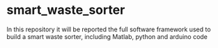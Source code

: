# smart_waste_sorter
In this repository it will be reported the full software framework used to build a smart waste sorter, including Matlab, python and arduino code 
